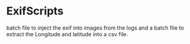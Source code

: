 # ExifScripts

batch file to inject the exif into images from the logs and a batch file to extract the Longitude and latitude into a csv file.

